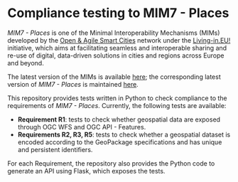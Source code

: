 # Compliance testing to MIM7 - Places
_MIM7 - Places_ is one of the Minimal Interoperability Mechanisms (MIMs) developed by the [Open & Agile Smart Cities](https://oascities.org/) network under the [Living-in.EU!](https://living-in.eu/) initiative, which aims at facilitating seamless and interoperable sharing and re-use of digital, data-driven solutions in cities and regions across Europe and beyond.

The latest version of the MIMs is available [here](https://oasc.gitbook.io/mims-2024); the corresponding latest version of _MIM7 - Places_ is maintained [here](https://oasc.gitbook.io/mims-2024/mims/oasc-mim7-places).

This repository provides tests written in Python to check compliance to the requirements of _MIM7 - Places_. Currently, the following tests are available:

- **Requirement R1**: tests to check whether geospatial data are exposed through OGC WFS and OGC API - Features.
- **Requirements R2, R3, R5**: tests to check whether a geospatial dataset is encoded according to the GeoPackage specifications and has unique and persistent identifiers.

For each Requirement, the repository also provides the Python code to generate an API using Flask, which exposes the tests.
